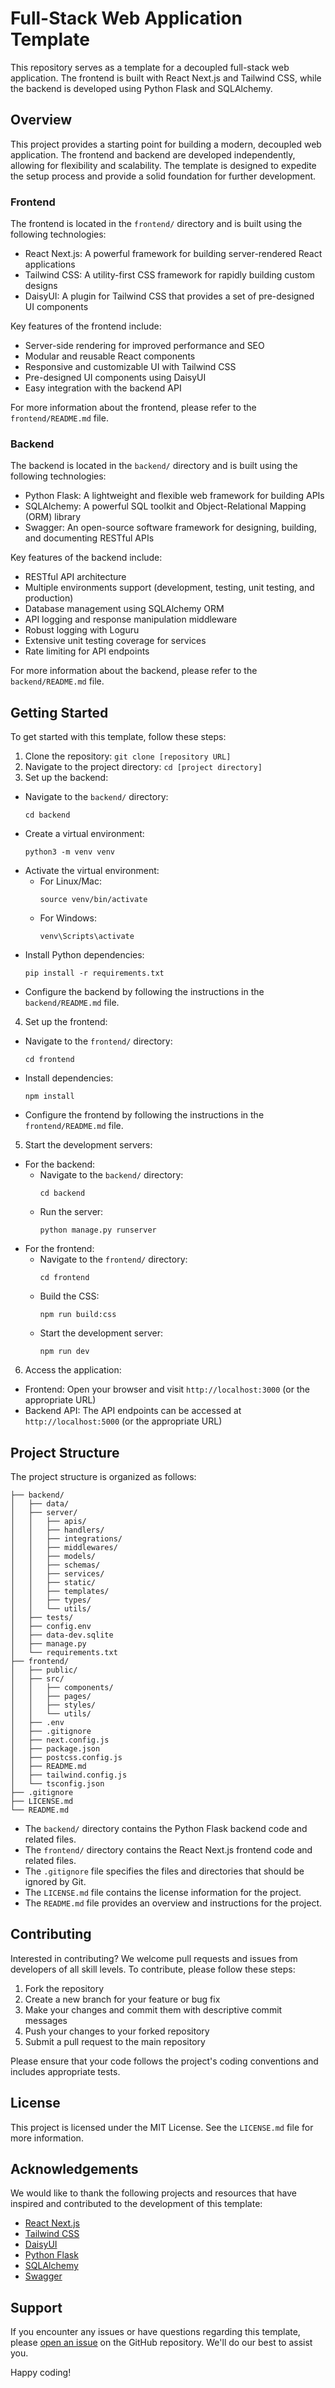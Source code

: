 # Full-Stack Web Application Template

This repository serves as a template for a decoupled full-stack web application. The frontend is built with React Next.js and Tailwind CSS, while the backend is developed using Python Flask and SQLAlchemy.

## Overview

This project provides a starting point for building a modern, decoupled web application. The frontend and backend are developed independently, allowing for flexibility and scalability. The template is designed to expedite the setup process and provide a solid foundation for further development.

### Frontend

The frontend is located in the `frontend/` directory and is built using the following technologies:

- React Next.js: A powerful framework for building server-rendered React applications
- Tailwind CSS: A utility-first CSS framework for rapidly building custom designs
- DaisyUI: A plugin for Tailwind CSS that provides a set of pre-designed UI components

Key features of the frontend include:

- Server-side rendering for improved performance and SEO
- Modular and reusable React components
- Responsive and customizable UI with Tailwind CSS
- Pre-designed UI components using DaisyUI
- Easy integration with the backend API

For more information about the frontend, please refer to the `frontend/README.md` file.

### Backend

The backend is located in the `backend/` directory and is built using the following technologies:

- Python Flask: A lightweight and flexible web framework for building APIs
- SQLAlchemy: A powerful SQL toolkit and Object-Relational Mapping (ORM) library
- Swagger: An open-source software framework for designing, building, and documenting RESTful APIs

Key features of the backend include:

- RESTful API architecture
- Multiple environments support (development, testing, unit testing, and production)
- Database management using SQLAlchemy ORM
- API logging and response manipulation middleware
- Robust logging with Loguru
- Extensive unit testing coverage for services
- Rate limiting for API endpoints

For more information about the backend, please refer to the `backend/README.md` file.

## Getting Started

To get started with this template, follow these steps:

1. Clone the repository:
```git clone [repository URL]```
2. Navigate to the project directory:
```cd [project directory]```
3. Set up the backend:
- Navigate to the `backend/` directory:
  ```
  cd backend
  ```
- Create a virtual environment:
  ```
  python3 -m venv venv
  ```
- Activate the virtual environment:
  - For Linux/Mac:
    ```
    source venv/bin/activate
    ```
  - For Windows:
    ```
    venv\Scripts\activate
    ```
- Install Python dependencies:
  ```
  pip install -r requirements.txt
  ```
- Configure the backend by following the instructions in the `backend/README.md` file.

4. Set up the frontend:
- Navigate to the `frontend/` directory:
  ```
  cd frontend
  ```
- Install dependencies:
  ```
  npm install
  ```
- Configure the frontend by following the instructions in the `frontend/README.md` file.

5. Start the development servers:
- For the backend:
  - Navigate to the `backend/` directory:
    ```
    cd backend
    ```
  - Run the server:
    ```
    python manage.py runserver
    ```
- For the frontend:
  - Navigate to the `frontend/` directory:
    ```
    cd frontend
    ```
  - Build the CSS:
    ```
    npm run build:css
    ```
  - Start the development server:
    ```
    npm run dev
    ```

6. Access the application:
- Frontend: Open your browser and visit `http://localhost:3000` (or the appropriate URL)
- Backend API: The API endpoints can be accessed at `http://localhost:5000` (or the appropriate URL)

## Project Structure

The project structure is organized as follows:
```
├── backend/
│   ├── data/
│   ├── server/
│   │   ├── apis/
│   │   ├── handlers/
│   │   ├── integrations/
│   │   ├── middlewares/
│   │   ├── models/
│   │   ├── schemas/
│   │   ├── services/
│   │   ├── static/
│   │   ├── templates/
│   │   ├── types/
│   │   └── utils/
│   ├── tests/
│   ├── config.env
│   ├── data-dev.sqlite
│   ├── manage.py
│   └── requirements.txt
├── frontend/
│   ├── public/
│   ├── src/
│   │   ├── components/
│   │   ├── pages/
│   │   ├── styles/
│   │   └── utils/
│   ├── .env
│   ├── .gitignore
│   ├── next.config.js
│   ├── package.json
│   ├── postcss.config.js
│   ├── README.md
│   ├── tailwind.config.js
│   └── tsconfig.json
├── .gitignore
├── LICENSE.md
└── README.md
```

- The `backend/` directory contains the Python Flask backend code and related files.
- The `frontend/` directory contains the React Next.js frontend code and related files.
- The `.gitignore` file specifies the files and directories that should be ignored by Git.
- The `LICENSE.md` file contains the license information for the project.
- The `README.md` file provides an overview and instructions for the project.

## Contributing

Interested in contributing? We welcome pull requests and issues from developers of all skill levels. To contribute, please follow these steps:

1. Fork the repository
2. Create a new branch for your feature or bug fix
3. Make your changes and commit them with descriptive commit messages
4. Push your changes to your forked repository
5. Submit a pull request to the main repository

Please ensure that your code follows the project's coding conventions and includes appropriate tests.

## License

This project is licensed under the MIT License. See the `LICENSE.md` file for more information.

## Acknowledgements

We would like to thank the following projects and resources that have inspired and contributed to the development of this template:

- [React Next.js](https://nextjs.org/)
- [Tailwind CSS](https://tailwindcss.com/)
- [DaisyUI](https://daisyui.com/)
- [Python Flask](https://flask.palletsprojects.com/)
- [SQLAlchemy](https://www.sqlalchemy.org/)
- [Swagger](https://swagger.io/)

## Support

If you encounter any issues or have questions regarding this template, please [open an issue](https://github.com/your-repo/issues) on the GitHub repository. We'll do our best to assist you.

Happy coding!